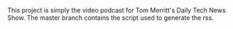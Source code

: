 This project is simply the video podcast for Tom Merritt's Daily Tech News Show. The master branch contains the script used to generate the rss.
